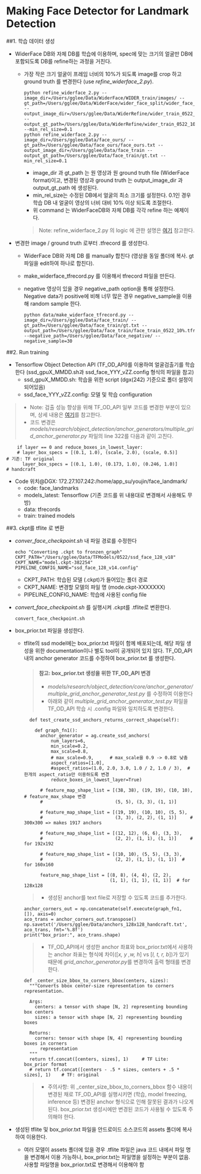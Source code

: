 # Making Face Detector for Landmark Detection
##1. 학습 데이터 생성
- WiderFace DB와 자체 DB를 학습에 이용하며, spec에 맞는 크기의 얼굴만 DB에 포함되도록 DB를 refine하는 과정을 거친다.

    - 가장 작은 크기 얼굴이 프레임 너비의 10%가 되도록 image를 crop 하고 ground truth 를 변경한다 (use *refine_widerface_2.py*).
    
        ~~~
        python refine_widerface_2.py --image_dir=/Users/gglee/Data/WiderFace/WIDER_train/images/ --gt_path=/Users/gglee/Data/WiderFace/wider_face_split/wider_face_train_bbx_gt.txt --output_image_dir=/Users/gglee/Data/WiderRefine/wider_train_0522_10% --output_gt_path=/Users/gglee/Data/WiderRefine/wider_train_0522_10%.txt --min_rel_size=0.1
        python refine_widerface_2.py --image_dir=/Users/gglee/Data/face_ours/ --gt_path=/Users/gglee/Data/face_ours/face_ours.txt --output_image_dir=/Users/gglee/Data/face_train --output_gt_path=/Users/gglee/Data/face_train/gt.txt --min_rel_size=0.1
        ~~~
        - image_dir 과 gt_path 는 원 영상과 원 ground truth file (WiderFace format)이고, 변경된 영상과 ground truth 는 output_image_dir 과 output_gt_path 에 생성된다.
        - min_rel_size는 수정된 DB에서 얼굴의 최소 크기를 설정한다. 0.1인 경우 학습 DB 내 얼굴이 영상의 너비 대비 10% 이상 되도록 조절한다.
        - 위 command 는 WiderFaceDB와 자체 DB를 각각 refine 하는 예제이다.
        > Note: refine_widerface_2.py 의 logic 에 관한 설명은 [여기](https://tde.sktelecom.com/wiki/download/attachments/230971196/refine_wider_2.pptx?version=1&modificationDate=1558663095778&api=v2) 참고한다.
- 변경한 image / ground truth 로부터 .tfrecord 를 생성한다.
    - WiderFace DB와 자체 DB 를 manually 합친다 (영상을 동일 폴더에 복사. gt 파일을 edit하여 하나로 합친다).
    - make_widerface_tfrecord.py 를 이용해서 tfrecord 파일을 만든다.
    - negative 영상이 있을 경우 negative_path option을 통해 설정한다. Negative data가 positive에 비해 너무 많은 경우 negative_sample을 이용해 random sample 한다.
    
        ~~~
        python data/make_widerface_tfrecord.py --image_dir=/Users/gglee/Data/face_train/ --gt_path=/Users/gglee/Data/face_train/gt.txt --output_path=/Users/gglee/Data/face_train/face_train_0522_10%.tfrecord --negative_path=/Users/gglee/Data/face_negative/ --negative_sample=30
        ~~~

##2. Run training
- Tensorflow Object Detection API (TF_OD_API)를 이용하여 얼굴검출기를 학습한다 (ssd_gpuX_MMDD.sh과 ssd_face_YYY_vZZ.config 형식의 파일을 참고)
    - ssd_gpuX_MMDD.sh: 학습을 위한 script (dgx(242) 기준으로 폴더 설정이 되어있음)
    - ssd_face_YYY_vZZ.config: 모델 및 학습 configuration
> - Note: 검출 성능 향상을 위해 TF_OD_API 일부 코드를 변경한 부분이 있으며, 상세 내용은 [여기](https://tde.sktelecom.com/wiki/download/attachments/229489277/Anchors%20in%20TF_OD_API.pptx?version=2&modificationDate=1556844425000&api=v2)를 참고한다.
> - 코드 변경은 *models/research/object_detection/anchor_generators/multiple_grid_anchor_generator.py* 파일의 line 322를 다음과 같이 고친다.
~~~
    if layer == 0 and reduce_boxes_in_lowest_layer:
    # layer_box_specs = [(0.1, 1.0), (scale, 2.0), (scale, 0.5)]      # 기존: TF original
      layer_box_specs = [(0.1, 1.0), (0.173, 1.0), (0.246, 1.0)]      # handcraft
~~~ 

- Code 위치@DGX: 172.27.107.242:/home/app_su/youjin/face_landmark/
    - code: face_landmarks
    - models_latest: Tensorflow (기존 코드를 위 내용대로 변경해서 사용해도 무방)
    - data: tfrecords
    - train: trained models


##3. ckpt를 tflite 로 변환
- *conver_face_checkpoint.sh* 내 파일 경로를 수정한다
    ~~~
    echo "Converting .ckpt to fronzen_graph"
    CKPT_PATH="/Users/gglee/Data/TFModels/0522/ssd_face_128_v18"
    CKPT_NAME="model.ckpt-382254"
    PIPELINE_CONFIG_NAME="ssd_face_128_v14.config"
    ~~~
    - CKPT_PATH: 학습된 모델 (.ckpt)가 들어있는 폴더 경로
    - CKPT_NAME: 변경할 모델의 파일 명 (mode.ckpt-XXXXXXX)
    - PIPELINE_CONFIG_NAME: 학습에 사용된 config file
    
- *convert_face_checkpoint.sh* 를 실행시켜 .ckpt를 .tflite로 변환한다.
    ~~~
    convert_face_checkpoint.sh
    ~~~
- box_prior.txt 파일을 생성한다.
    - tflite의 ssd model에는 box_prior.txt 파일이 함께 배포되는데, 해당 파일 생성을 위한 documentation이나 별도 tool이 공개되어 있지 않다. TF_OD_API 내의 anchor generator 코드를 수정하여 box_prior.txt 를 생성한다. 
    
        >  #### 참고: box_prior.txt 생성을 위한 TF_OD_API 변경
        >- *models/research/object_detection/core/anchor_generator/multiple_grid_anchor_generator_test.py* 를 수정하여 이용한다
        >- 아래와 같이 *multiple_grid_anchor_generator_test.py* 파일을 TF_OD_API 학습 시 .config 파일와 일치하도록 변경한다.
        ~~~
          def test_create_ssd_anchors_returns_correct_shape(self):
    
            def graph_fn1():
              anchor_generator = ag.create_ssd_anchors(
                  num_layers=6,
                  min_scale=0.2,        
                  max_scale=0.8,
                  # max_scale=0.9,      # max_scale을 0.9 -> 0.8로 낮춤
                  aspect_ratios=[1.0],
                  #aspect_ratios=(1.0, 2.0, 3.0, 1.0 / 2, 1.0 / 3),  # 한개의 aspect_ratio만 이용하도록 변경
                  reduce_boxes_in_lowest_layer=True)
        
              # feature_map_shape_list = [(38, 38), (19, 19), (10, 10), # feature_max_shape 변경
              #                           (5, 5), (3, 3), (1, 1)]
        
              # feature_map_shape_list = [(19, 19), (10, 10), (5, 5),
              #                           (3, 3), (2, 2), (1, 1)]     # 300x300 => makes 1917 anchors
        
              # feature_map_shape_list = [(12, 12), (6, 6), (3, 3),
              #                           (2, 2), (1, 1), (1, 1)]     # for 192x192
        
              # feature_map_shape_list = [(10, 10), (5, 5), (3, 3),
              #                           (2, 2), (1, 1), (1, 1)]  # for 160x160
        
              feature_map_shape_list = [(8, 8), (4, 4), (2, 2),
                                        (1, 1), (1, 1), (1, 1)]  # for 128x128
        ~~~
        >- 생성된 anchor를 text file로 저장할 수 있도록 코드를 추가한다.
        ~~~
        anchor_corners_out = np.concatenate(self.execute(graph_fn1, []), axis=0)
        aco_trans = anchor_corners_out.transpose()
        np.savetxt('/Users/gglee/Data/anchors_128x128_handcraft.txt', aco_trans, fmt='%.8f')
        print("box_prior:", aco_trans.shape)
        ~~~
        >- TF_OD_API에서 생성한 anchor 좌표와 box_prior.txt에서 사용하는 anchor 좌표는 형식에 차이([*x, y ,w, h*] vs [*l, t, r, b*])가 있기 때문에 *grid_anchor_generator.py*를 변경하여 출력 형태를 변경한다.
        ~~~
        def _center_size_bbox_to_corners_bbox(centers, sizes):
          """Converts bbox center-size representation to corners representation.
        
          Args:
            centers: a tensor with shape [N, 2] representing bounding box centers
            sizes: a tensor with shape [N, 2] representing bounding boxes
        
          Returns:
            corners: tensor with shape [N, 4] representing bounding boxes in corners
              representation
          """
          return tf.concat([centers, sizes], 1)     # TF Lite: box_prior format
          # return tf.concat([centers - .5 * sizes, centers + .5 * sizes], 1)    # TF: original
        ~~~ 
        > - 주의사항: 위 _center_size_bbox_to_corners_bbox 함수 내용이 변경된 채로 TF_OD_API를 실행시키면 (학습, model freezing, inference 등) 변경된 anchor 형식으로 인해 잘못된 결과가 나오게 된다. box_prior.txt 생성시에만 변경된 코드가 사용될 수 있도록 주의해야 한다. 
        

- 생성된 tflite 및 box_prior.txt 파일을 안드로이드 소스코드의 assets 폴더에 복사하여 이용한다.
    - 여러 모델이 assets 폴더에 있을 경우 .tflite 파일은 java 코드 내에서 파일 명을 변경해서 이용 가능하나, box_prior.txt는 파일명을 설정하는 부분이 없음. 사용할 파일명을 box_prior.txt로 변경해서 이용해야 함